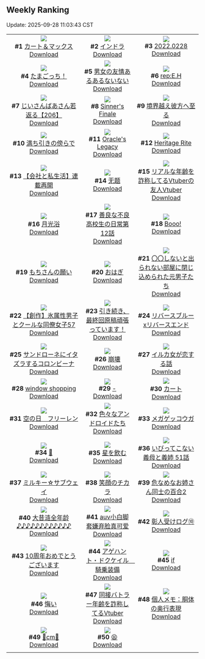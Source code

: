 ## Weekly Ranking
Update: 2025-09-28 11:03:43 CST

|      |      |      |
| :----: | :----: | :----: |
| ![](https://i.pixiv.re/c/240x480/img-master/img/2025/09/21/00/31/07/135339708_p0_master1200.jpg)<br>**#1** [カート＆マックス](https://www.pixiv.net/artworks/135339708)<br>[Download](https://i.pixiv.re/img-original/img/2025/09/21/00/31/07/135339708_p0.jpg) | ![](https://i.pixiv.re/c/240x480/img-master/img/2025/09/20/00/00/21/135297130_p0_master1200.jpg)<br>**#2** [インドラ](https://www.pixiv.net/artworks/135297130)<br>[Download](https://i.pixiv.re/img-original/img/2025/09/20/00/00/21/135297130_p0.jpg) | ![](https://i.pixiv.re/c/240x480/img-master/img/2025/09/21/00/00/14/135339647_p0_master1200.jpg)<br>**#3** [2022.0228](https://www.pixiv.net/artworks/135339647)<br>[Download](https://i.pixiv.re/img-original/img/2025/09/21/00/00/14/135339647_p0.jpg) |
| ![](https://i.pixiv.re/c/240x480/img-master/img/2025/09/21/00/16/43/135340861_p0_master1200.jpg)<br>**#4** [たまごっち！](https://www.pixiv.net/artworks/135340861)<br>[Download](https://i.pixiv.re/img-original/img/2025/09/21/00/16/43/135340861_p0.png) | ![](https://i.pixiv.re/c/240x480/img-master/img/2025/09/21/00/00/51/135339824_p0_master1200.jpg)<br>**#5** [男女の友情あるあるないない](https://www.pixiv.net/artworks/135339824)<br>[Download](https://i.pixiv.re/img-original/img/2025/09/21/00/00/51/135339824_p0.jpg) | ![](https://i.pixiv.re/c/240x480/img-master/img/2025/09/21/00/30/06/135341494_p0_master1200.jpg)<br>**#6** [rep:E.H](https://www.pixiv.net/artworks/135341494)<br>[Download](https://i.pixiv.re/img-original/img/2025/09/21/00/30/06/135341494_p0.png) |
| ![](https://i.pixiv.re/c/240x480/img-master/img/2025/09/20/11/09/44/135311935_p0_master1200.jpg)<br>**#7** [じいさんばあさん若返る【206】](https://www.pixiv.net/artworks/135311935)<br>[Download](https://i.pixiv.re/img-original/img/2025/09/20/11/09/44/135311935_p0.png) | ![](https://i.pixiv.re/c/240x480/img-master/img/2025/09/21/01/12/10/135343160_p0_master1200.jpg)<br>**#8** [Sinner's Finale](https://www.pixiv.net/artworks/135343160)<br>[Download](https://i.pixiv.re/img-original/img/2025/09/21/01/12/10/135343160_p0.png) | ![](https://i.pixiv.re/c/240x480/img-master/img/2025/09/20/00/02/35/135297468_p0_master1200.jpg)<br>**#9** [境界越え彼方へ至る](https://www.pixiv.net/artworks/135297468)<br>[Download](https://i.pixiv.re/img-original/img/2025/09/20/00/02/35/135297468_p0.jpg) |
| ![](https://i.pixiv.re/c/240x480/img-master/img/2025/09/22/00/02/08/135384930_p0_master1200.jpg)<br>**#10** [満ち引きの傍らで](https://www.pixiv.net/artworks/135384930)<br>[Download](https://i.pixiv.re/img-original/img/2025/09/22/00/02/08/135384930_p0.jpg) | ![](https://i.pixiv.re/c/240x480/img-master/img/2025/09/23/20/48/04/135342793_p0_master1200.jpg)<br>**#11** [Oracle's Legacy](https://www.pixiv.net/artworks/135342793)<br>[Download](https://i.pixiv.re/img-original/img/2025/09/23/20/48/04/135342793_p0.png) | ![](https://i.pixiv.re/c/240x480/img-master/img/2025/09/21/01/30/07/135343683_p0_master1200.jpg)<br>**#12** [Heritage Rite](https://www.pixiv.net/artworks/135343683)<br>[Download](https://i.pixiv.re/img-original/img/2025/09/21/01/30/07/135343683_p0.png) |
| ![](https://i.pixiv.re/c/240x480/img-master/img/2025/09/21/15/32/58/135362838_p0_master1200.jpg)<br>**#13** [【会社と私生活】連載再開](https://www.pixiv.net/artworks/135362838)<br>[Download](https://i.pixiv.re/img-original/img/2025/09/21/15/32/58/135362838_p0.jpg) | ![](https://i.pixiv.re/c/240x480/img-master/img/2025/09/21/01/15/24/135343257_p0_master1200.jpg)<br>**#14** [无题](https://www.pixiv.net/artworks/135343257)<br>[Download](https://i.pixiv.re/img-original/img/2025/09/21/01/15/24/135343257_p0.jpg) | ![](https://i.pixiv.re/c/240x480/img-master/img/2025/09/21/21/03/56/135376257_p0_master1200.jpg)<br>**#15** [リアルな年齢を詐称してるVtuberの友人Vtuber](https://www.pixiv.net/artworks/135376257)<br>[Download](https://i.pixiv.re/img-original/img/2025/09/21/21/03/56/135376257_p0.png) |
| ![](https://i.pixiv.re/c/240x480/img-master/img/2025/09/22/01/53/48/135384622_p0_master1200.jpg)<br>**#16** [月光浴](https://www.pixiv.net/artworks/135384622)<br>[Download](https://i.pixiv.re/img-original/img/2025/09/22/01/53/48/135384622_p0.jpg) | ![](https://i.pixiv.re/c/240x480/img-master/img/2025/09/22/07/01/03/135393946_p0_master1200.jpg)<br>**#17** [善良な不良高校生の日常第12話](https://www.pixiv.net/artworks/135393946)<br>[Download](https://i.pixiv.re/img-original/img/2025/09/22/07/01/03/135393946_p0.jpg) | ![](https://i.pixiv.re/c/240x480/img-master/img/2025/09/21/02/20/30/135345017_p0_master1200.jpg)<br>**#18** [Booo!](https://www.pixiv.net/artworks/135345017)<br>[Download](https://i.pixiv.re/img-original/img/2025/09/21/02/20/30/135345017_p0.jpg) |
| ![](https://i.pixiv.re/c/240x480/img-master/img/2025/09/21/11/28/30/135355654_p0_master1200.jpg)<br>**#19** [もちさんの願い](https://www.pixiv.net/artworks/135355654)<br>[Download](https://i.pixiv.re/img-original/img/2025/09/21/11/28/30/135355654_p0.jpg) | ![](https://i.pixiv.re/c/240x480/img-master/img/2025/09/22/20/30/02/135412942_p0_master1200.jpg)<br>**#20** [おはぎ](https://www.pixiv.net/artworks/135412942)<br>[Download](https://i.pixiv.re/img-original/img/2025/09/22/20/30/02/135412942_p0.png) | ![](https://i.pixiv.re/c/240x480/img-master/img/2025/09/21/00/00/51/135339822_p0_master1200.jpg)<br>**#21** [〇〇しないと出られない部屋に閉じ込められた元男子たち](https://www.pixiv.net/artworks/135339822)<br>[Download](https://i.pixiv.re/img-original/img/2025/09/21/00/00/51/135339822_p0.jpg) |
| ![](https://i.pixiv.re/c/240x480/img-master/img/2025/09/22/00/03/46/135385050_p0_master1200.jpg)<br>**#22** [【創作】氷属性男子とクールな同僚女子57](https://www.pixiv.net/artworks/135385050)<br>[Download](https://i.pixiv.re/img-original/img/2025/09/22/00/03/46/135385050_p0.jpg) | ![](https://i.pixiv.re/c/240x480/img-master/img/2025/09/21/18/00/16/135368049_p0_master1200.jpg)<br>**#23** [引き続き、最終回原稿頑張っています！](https://www.pixiv.net/artworks/135368049)<br>[Download](https://i.pixiv.re/img-original/img/2025/09/21/18/00/16/135368049_p0.jpg) | ![](https://i.pixiv.re/c/240x480/img-master/img/2025/09/21/00/00/19/135339680_p0_master1200.jpg)<br>**#24** [リバースブルーxリバースエンド](https://www.pixiv.net/artworks/135339680)<br>[Download](https://i.pixiv.re/img-original/img/2025/09/21/00/00/19/135339680_p0.png) |
| ![](https://i.pixiv.re/c/240x480/img-master/img/2025/09/20/00/35/58/135299146_p0_master1200.jpg)<br>**#25** [サンドローネにイタズラするコロンビーナ](https://www.pixiv.net/artworks/135299146)<br>[Download](https://i.pixiv.re/img-original/img/2025/09/20/00/35/58/135299146_p0.png) | ![](https://i.pixiv.re/c/240x480/img-master/img/2025/09/21/17/39/43/135367248_p0_master1200.jpg)<br>**#26** [崩壊](https://www.pixiv.net/artworks/135367248)<br>[Download](https://i.pixiv.re/img-original/img/2025/09/21/17/39/43/135367248_p0.png) | ![](https://i.pixiv.re/c/240x480/img-master/img/2025/09/21/03/04/59/135346001_p0_master1200.jpg)<br>**#27** [イルカ女が恋する話](https://www.pixiv.net/artworks/135346001)<br>[Download](https://i.pixiv.re/img-original/img/2025/09/21/03/04/59/135346001_p0.jpg) |
| ![](https://i.pixiv.re/c/240x480/img-master/img/2025/09/21/11/58/14/135356351_p0_master1200.jpg)<br>**#28** [window shopping](https://www.pixiv.net/artworks/135356351)<br>[Download](https://i.pixiv.re/img-original/img/2025/09/21/11/58/14/135356351_p0.jpg) | ![](https://i.pixiv.re/c/240x480/img-master/img/2025/09/23/02/07/37/135380583_p0_master1200.jpg)<br>**#29** [-](https://www.pixiv.net/artworks/135380583)<br>[Download](https://i.pixiv.re/img-original/img/2025/09/23/02/07/37/135380583_p0.png) | ![](https://i.pixiv.re/c/240x480/img-master/img/2025/09/21/20/20/38/135374137_p0_master1200.jpg)<br>**#30** [カート](https://www.pixiv.net/artworks/135374137)<br>[Download](https://i.pixiv.re/img-original/img/2025/09/21/20/20/38/135374137_p0.png) |
| ![](https://i.pixiv.re/c/240x480/img-master/img/2025/09/21/20/07/11/135373580_p0_master1200.jpg)<br>**#31** [空の日　フリーレン](https://www.pixiv.net/artworks/135373580)<br>[Download](https://i.pixiv.re/img-original/img/2025/09/21/20/07/11/135373580_p0.jpg) | ![](https://i.pixiv.re/c/240x480/img-master/img/2025/09/21/21/51/16/135378443_p0_master1200.jpg)<br>**#32** [色々なアンドロイドたち](https://www.pixiv.net/artworks/135378443)<br>[Download](https://i.pixiv.re/img-original/img/2025/09/21/21/51/16/135378443_p0.jpg) | ![](https://i.pixiv.re/c/240x480/img-master/img/2025/09/21/00/16/04/135340840_p0_master1200.jpg)<br>**#33** [メガゲッコウガ](https://www.pixiv.net/artworks/135340840)<br>[Download](https://i.pixiv.re/img-original/img/2025/09/21/00/16/04/135340840_p0.jpg) |
| ![](https://i.pixiv.re/c/240x480/img-master/img/2025/09/21/13/12/46/135358683_p0_master1200.jpg)<br>**#34** [🦈](https://www.pixiv.net/artworks/135358683)<br>[Download](https://i.pixiv.re/img-original/img/2025/09/21/13/12/46/135358683_p0.jpg) | ![](https://i.pixiv.re/c/240x480/img-master/img/2025/09/21/22/34/00/135380600_p0_master1200.jpg)<br>**#35** [星を飲む](https://www.pixiv.net/artworks/135380600)<br>[Download](https://i.pixiv.re/img-original/img/2025/09/21/22/34/00/135380600_p0.png) | ![](https://i.pixiv.re/c/240x480/img-master/img/2025/09/20/08/16/11/135308089_p0_master1200.jpg)<br>**#36** [いびってこない義母と義姉 51話](https://www.pixiv.net/artworks/135308089)<br>[Download](https://i.pixiv.re/img-original/img/2025/09/20/08/16/11/135308089_p0.jpg) |
| ![](https://i.pixiv.re/c/240x480/img-master/img/2025/09/21/00/01/06/135339859_p0_master1200.jpg)<br>**#37** [ミルキー☆サブウェイ](https://www.pixiv.net/artworks/135339859)<br>[Download](https://i.pixiv.re/img-original/img/2025/09/21/00/01/06/135339859_p0.png) | ![](https://i.pixiv.re/c/240x480/img-master/img/2025/09/21/18/34/38/135369585_p0_master1200.jpg)<br>**#38** [笑顔のチカラ](https://www.pixiv.net/artworks/135369585)<br>[Download](https://i.pixiv.re/img-original/img/2025/09/21/18/34/38/135369585_p0.png) | ![](https://i.pixiv.re/c/240x480/img-master/img/2025/09/21/22/38/27/135380802_p0_master1200.jpg)<br>**#39** [危なめなお姉さん同士の百合2](https://www.pixiv.net/artworks/135380802)<br>[Download](https://i.pixiv.re/img-original/img/2025/09/21/22/38/27/135380802_p0.jpg) |
| ![](https://i.pixiv.re/c/240x480/img-master/img/2025/09/20/00/00/51/135297249_p0_master1200.jpg)<br>**#40** [大昔涟全年龄♪♪♪♪♪♪♪♪♪♪♪♪](https://www.pixiv.net/artworks/135297249)<br>[Download](https://i.pixiv.re/img-original/img/2025/09/20/00/00/51/135297249_p0.jpg) | ![](https://i.pixiv.re/c/240x480/img-master/img/2025/09/21/00/48/54/135342270_p0_master1200.jpg)<br>**#41** [auv小白脚套嫌弃脸真可爱](https://www.pixiv.net/artworks/135342270)<br>[Download](https://i.pixiv.re/img-original/img/2025/09/21/00/48/54/135342270_p0.jpg) | ![](https://i.pixiv.re/c/240x480/img-master/img/2025/09/21/21/44/09/135378110_p0_master1200.jpg)<br>**#42** [彰人受けログ⑩](https://www.pixiv.net/artworks/135378110)<br>[Download](https://i.pixiv.re/img-original/img/2025/09/21/21/44/09/135378110_p0.jpg) |
| ![](https://i.pixiv.re/c/240x480/img-master/img/2025/09/21/00/00/32/135339749_p0_master1200.jpg)<br>**#43** [10周年おめでとうございます](https://www.pixiv.net/artworks/135339749)<br>[Download](https://i.pixiv.re/img-original/img/2025/09/21/00/00/32/135339749_p0.jpg) | ![](https://i.pixiv.re/c/240x480/img-master/img/2025/09/21/20/51/17/135375448_p0_master1200.jpg)<br>**#44** [アゲハント・ドクケイル　騎乗装備](https://www.pixiv.net/artworks/135375448)<br>[Download](https://i.pixiv.re/img-original/img/2025/09/21/20/51/17/135375448_p0.jpg) | ![](https://i.pixiv.re/c/240x480/img-master/img/2025/09/21/11/21/44/135355499_p0_master1200.jpg)<br>**#45** [if](https://www.pixiv.net/artworks/135355499)<br>[Download](https://i.pixiv.re/img-original/img/2025/09/21/11/21/44/135355499_p0.png) |
| ![](https://i.pixiv.re/c/240x480/img-master/img/2025/09/21/00/18/20/135340959_p0_master1200.jpg)<br>**#46** [悔い](https://www.pixiv.net/artworks/135340959)<br>[Download](https://i.pixiv.re/img-original/img/2025/09/21/00/18/20/135340959_p0.png) | ![](https://i.pixiv.re/c/240x480/img-master/img/2025/09/20/21/05/36/135331834_p0_master1200.jpg)<br>**#47** [同接バトラー年齢を詐称してるVtuber](https://www.pixiv.net/artworks/135331834)<br>[Download](https://i.pixiv.re/img-original/img/2025/09/20/21/05/36/135331834_p0.png) | ![](https://i.pixiv.re/c/240x480/img-master/img/2025/09/20/06/00/14/135305873_p0_master1200.jpg)<br>**#48** [個人メモ：胴体の奥行表現](https://www.pixiv.net/artworks/135305873)<br>[Download](https://i.pixiv.re/img-original/img/2025/09/20/06/00/14/135305873_p0.jpg) |
| ![](https://i.pixiv.re/c/240x480/img-master/img/2025/09/21/20/34/52/135374755_p0_master1200.jpg)<br>**#49** [🩷cm🩷](https://www.pixiv.net/artworks/135374755)<br>[Download](https://i.pixiv.re/img-original/img/2025/09/21/20/34/52/135374755_p0.png) | ![](https://i.pixiv.re/c/240x480/img-master/img/2025/09/21/03/34/39/135346536_p0_master1200.jpg)<br>**#50** [😫](https://www.pixiv.net/artworks/135346536)<br>[Download](https://i.pixiv.re/img-original/img/2025/09/21/03/34/39/135346536_p0.jpg) |
|      |
